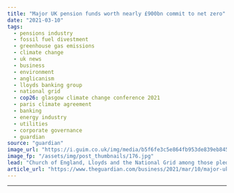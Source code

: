 ```yaml
---
title: "Major UK pension funds worth nearly £900bn commit to net zero"
date: "2021-03-10"
tags: 
  - pensions industry
  - fossil fuel divestment
  - greenhouse gas emissions
  - climate change
  - uk news
  - business
  - environment
  - anglicanism
  - lloyds banking group
  - national grid
  - cop26: glasgow climate change conference 2021
  - paris climate agreement
  - banking
  - energy industry
  - utilities
  - corporate governance
  - guardian
source: "guardian"
image_url: "https://i.guim.co.uk/img/media/b5f6fe3c5e864fb953de839eb845649494b52f4f/0_63_4500_2700/master/4500.jpg?width=460&quality=85&auto=format&fit=max&s=72a86fdb9a88b2a45cd465908bce225f"
image_fp: "/assets/img/post_thumbnails/176.jpg"
lead: "Church of England, Lloyds and the National Grid among those pledging to meet 2050 targetMajor pension funds that own assets worth £870bn, including those of the Church of England, Lloyds Banking Group and the National Grid, have committed to cutting ..."
article_url: "https://www.theguardian.com/business/2021/mar/10/major-uk-pension-funds-worth-nearly-900bn-commit-to-net-zero"
---
```


---

